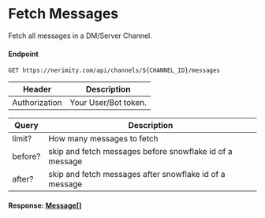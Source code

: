 # Fetch Messages
Fetch all messages in a DM/Server Channel.

#### Endpoint
```
GET https://nerimity.com/api/channels/${CHANNEL_ID}/messages
```

| Header        | Description                    |
| ------------- | ------------------------------ |
| Authorization | Your User/Bot token.           |


| Query         | Description                                              |
| ------------- | -------------------------------------------------------- |
| limit?        | How many messages to fetch                               |
| before?       | skip and fetch messages before snowflake id of a message |
| after?        | skip and fetch messages after snowflake id of a message  |

#### Response: [Message[]](/types/Message.md)
